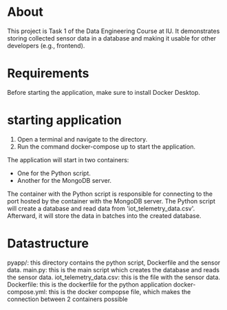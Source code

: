 # About
This project is Task 1 of the Data Engineering Course at IU. It demonstrates storing collected sensor data in a database and making it usable for other developers (e.g., frontend).

# Requirements
Before starting the application, make sure to install Docker Desktop.

# starting application
1. Open a terminal and navigate to the directory.
2. Run the command docker-compose up to start the application.

The application will start in two containers:
- One for the Python script.
- Another for the MongoDB server.

The container with the Python script is responsible for connecting to the port hosted by the container with the MongoDB server. The Python script will create a database and read data from 'iot_telemetry_data.csv'. Afterward, it will store the data in batches into the created database.

# Datastructure
pyapp/: this directory contains the python script, Dockerfile and the sensor data.
main.py: this is the main script which creates the database and reads the sensor data.
iot_telemetry_data.csv: this is the file with the sensor data.
Dockerfile: this is the dockerfile for the python application
docker-compose.yml: this is the docker compopse file, which makes the connection between 2 containers possible

